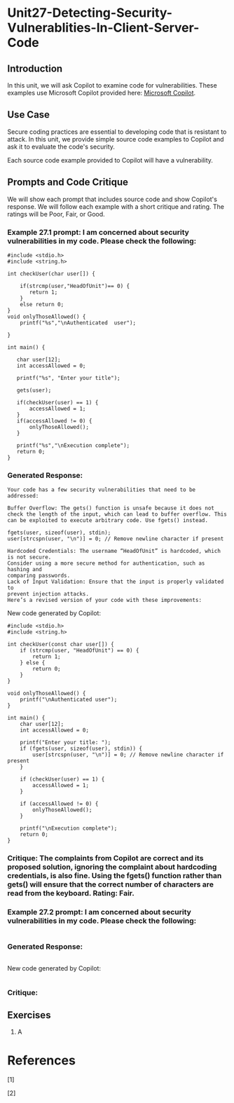 #  Unit27-Detecting-Security-Vulnerablities-In-Client-Server-Code

## Introduction

In this unit, we will ask Copilot to examine code for vulnerabilities.
These examples use Microsoft Copilot provided here: [Microsoft Copilot](https://copilot.microsoft.com/).

## Use Case

Secure coding practices are essential to developing code that is resistant to attack.
In this unit, we provide simple source code examples to Copilot and ask it to evaluate the code's security.

Each source code example provided to Copilot will have a vulnerability.

## Prompts and Code Critique

We will show each prompt that includes source code and show Copilot's response.  We will follow each example with a short critique and rating. The ratings will be Poor, Fair, or Good.

### Example 27.1 prompt: I am concerned about security vulnerabilities in my code. Please check the following:

```
#include <stdio.h>
#include <string.h>

int checkUser(char user[]) {

    if(strcmp(user,"HeadOfUnit")== 0) {
       return 1;
    }
    else return 0;
}
void onlyThoseAllowed() {
    printf("%s","\nAuthenticated  user");

}

int main() {

   char user[12];
   int accessAllowed = 0;

   printf("%s", "Enter your title");

   gets(user);

   if(checkUser(user) == 1) {
       accessAllowed = 1;
   }
   if(accessAllowed != 0) {
       onlyThoseAllowed();
   }

   printf("%s","\nExecution complete");
   return 0;
}
```

### Generated Response:

```
Your code has a few security vulnerabilities that need to be addressed:

Buffer Overflow: The gets() function is unsafe because it does not check the length of the input, which can lead to buffer overflow. This can be exploited to execute arbitrary code. Use fgets() instead.

fgets(user, sizeof(user), stdin);
user[strcspn(user, "\n")] = 0; // Remove newline character if present

Hardcoded Credentials: The username “HeadOfUnit” is hardcoded, which is not secure.
Consider using a more secure method for authentication, such as hashing and
comparing passwords.
Lack of Input Validation: Ensure that the input is properly validated to
prevent injection attacks.
Here’s a revised version of your code with these improvements:

```

New code generated by Copilot:

```
#include <stdio.h>
#include <string.h>

int checkUser(const char user[]) {
    if (strcmp(user, "HeadOfUnit") == 0) {
        return 1;
    } else {
        return 0;
    }
}

void onlyThoseAllowed() {
    printf("\nAuthenticated user");
}

int main() {
    char user[12];
    int accessAllowed = 0;

    printf("Enter your title: ");
    if (fgets(user, sizeof(user), stdin)) {
        user[strcspn(user, "\n")] = 0; // Remove newline character if present
    }

    if (checkUser(user) == 1) {
        accessAllowed = 1;
    }

    if (accessAllowed != 0) {
        onlyThoseAllowed();
    }

    printf("\nExecution complete");
    return 0;
}
```



### Critique: The complaints from Copilot are correct and its proposed solution, ignoring the complaint about hardcoding credentials, is also fine. Using the fgets() function rather than gets() will ensure that the correct number of characters are read from the keyboard. Rating: Fair.

### Example 27.2 prompt: I am concerned about security vulnerabilities in my code. Please check the following:

```

```

### Generated Response:

```

```

New code generated by Copilot:

```

```



### Critique:

## Exercises

1. A

# References
[1]

[2]
